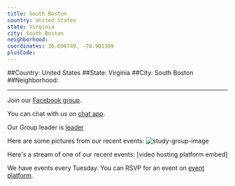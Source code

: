 ```yaml
---
title: South Boston
country: United States
state: Virginia
city: South Boston
neighborhood: 
coordinates: 36.698749, -78.901399
plusCode:
---
```


##Country: United States
##State: Virginia
##City: South Boston
##Neighborhood: 
*****
Join our [Facebook group](https://www.facebook.com/groups/free.code.camp.south.boston.va).

You can chat with us on [chat app]().

Our Group leader is [leader]()

Here are some pictures from our recent events:
![study-group-image]()

Here's a stream of one of our recent events:
[video hosting platform embed]

We have events every Tuesday. You can RSVP for an event on [event platform]().
